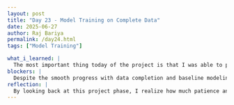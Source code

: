 ```yaml
---
layout: post
title: "Day 23 - Model Training on Complete Data"
date: 2025-06-27
author: Raj Bariya
permalink: /day24.html
tags: ["Model Training"]

what_i_learned: |
  The most important thing today of the project is that I was able to process the entire 8 million data. The information had been cleaned and checked well and handed over to the corresponding teams who further analyzed and modelled them. The experience reaffirmed the conviction about the importance of good data processing and teamwork in the sense of large projects. After I was done preparing the data, I then swung into another critical stage, and this was bellowing baseline modeling. This was achieved through employing some generic machine learning algorithms to provide a yardstick on performance on future models. Meanwhile, my other developer Brice began work on the task of developing the utilization of the XGBoost model (the more advanced version of the gradient boosting model that has become famous because of high accuracy and good performance with large datasets). The common development will allow us to compare the different modeling approaches and think over what algorithm suits best to our problem. Overall, this step increased my preparation and information on the process of data pipeline working on it, and advancing knowledge on how to make a model and work with teams in a data science environment.
blockers: |
  Despite the smooth progress with data completion and baseline modeling, I encountered difficulties specifically with Logistic Regression. While this algorithm is often considered straightforward and interpretable, it posed challenges during implementation on this large and complex dataset. The issues I faced included convergence problems during model training and poor predictive performance compared to expectations.
reflection: |
  By looking back at this project phase, I realize how much patience and flexibility are required to solve actual data science tasks. It was an accomplishment to have the presentations of data after a long number of preparations and created a good background in modeling. Nonetheless, the problems we had using the Logistic Regression made me remember that even a single algorithm is not always optimal as it may have its advantages or disadvantages according to the circumstances and properties of the data. This taught me not to shy away in trying other methods, like gradient boosting, that could be accurate and scalable on more complicated problems. It also showed the importance of teamwork, since my teammate Brice and I could share the workload and ideas, it was possible to parallelize our joint activities and learn more about one another problems. As a future prospect, I want to know more about the advanced machine learning algorithms and streamline the generation of troubleshooting skills. Comprehensively, I have gained a lot of knowledge intrinsically that made me more technically competent and capable of working in a data-driven culture with colleagues.
---
```

